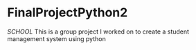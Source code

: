 # FinalProjectPython2
*SCHOOL* This is a group project I worked on to create a student management system using python

